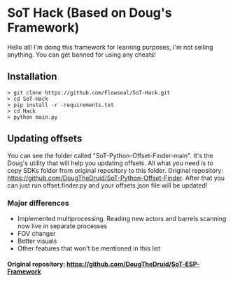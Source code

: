 # SoT Hack (Based on Doug's Framework)
Hello all! I'm doing this framework for learning purposes, I'm not selling anything. You can get banned for using any cheats!

## Installation
```
> git clone https://github.com/Flowseal/SoT-Hack.git
> cd SoT-Hack
> pip install -r -requirements.txt
> cd Hack
> python main.py
```

## Updating offsets
You can see the folder called "SoT-Python-Offset-Finder-main". It's the Doug's utility that will help you updating offsets. All what you need is to copy SDKs folder from original repository to this folder. Original repository: https://github.com/DougTheDruid/SoT-Python-Offset-Finder. After that you can just run offset.finder.py and your offsets.json file will be updated!

### Major differences
- Implemented multiprocessing. Reading new actors and barrels scanning now live in separate processes
- FOV changer
- Better visuals
- Other features that won't be mentioned in this list

#### Original repository: https://github.com/DougTheDruid/SoT-ESP-Framework